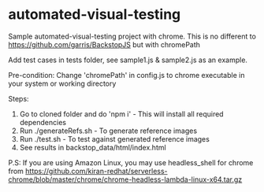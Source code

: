 # automated-visual-testing

Sample automated-visual-testing project with chrome. This is no different to https://github.com/garris/BackstopJS but with chromePath 

Add test cases in tests folder, see sample1.js & sample2.js as an example.

Pre-condition: 
Change 'chromePath' in config.js to chrome executable in your system or working directory

Steps:
1. Go to cloned folder and do 'npm i'  - This will install all required dependencies
2. Run ./generateRefs.sh  - To generate reference images
3. Run ./test.sh  - To test against generated reference images
4. See results in backstop_data/html/index.html


P.S: If you are using Amazon Linux, you may use headless_shell for chrome from https://github.com/kiran-redhat/serverless-chrome/blob/master/chrome/chrome-headless-lambda-linux-x64.tar.gz

